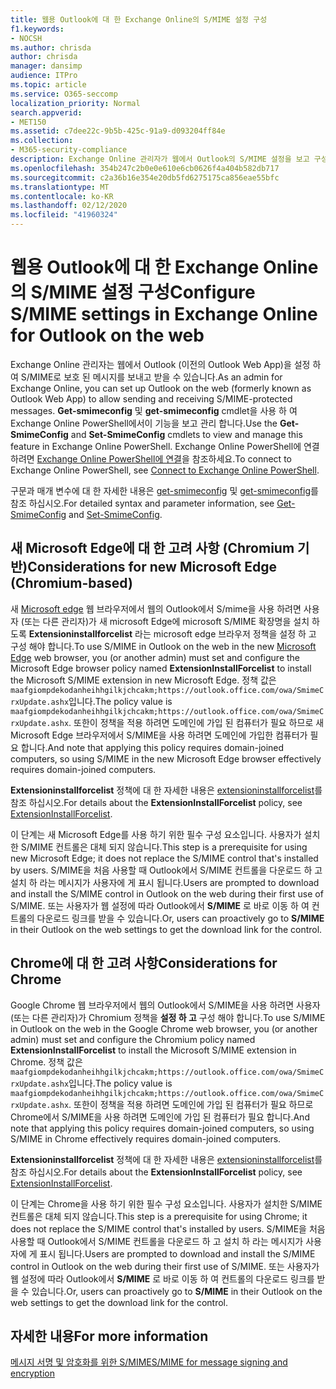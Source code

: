 ```yaml
---
title: 웹용 Outlook에 대 한 Exchange Online의 S/MIME 설정 구성
f1.keywords:
- NOCSH
ms.author: chrisda
author: chrisda
manager: dansimp
audience: ITPro
ms.topic: article
ms.service: O365-seccomp
localization_priority: Normal
search.appverid:
- MET150
ms.assetid: c7dee22c-9b5b-425c-91a9-d093204ff84e
ms.collection:
- M365-security-compliance
description: Exchange Online 관리자가 웹에서 Outlook의 S/MIME 설정을 보고 구성 하기 위해 수행 해야 하는 작업에 대 한 간략 한 설명입니다.
ms.openlocfilehash: 354b247c2b0e0e610e6cb0626f4a404b582db717
ms.sourcegitcommit: c2a36b16e354e20db5fd6275175ca856eae55bfc
ms.translationtype: MT
ms.contentlocale: ko-KR
ms.lasthandoff: 02/12/2020
ms.locfileid: "41960324"
---
```

# <a name="configure-smime-settings-in-exchange-online-for-outlook-on-the-web"></a><span data-ttu-id="e92bc-103">웹용 Outlook에 대 한 Exchange Online의 S/MIME 설정 구성</span><span class="sxs-lookup"><span data-stu-id="e92bc-103">Configure S/MIME settings in Exchange Online for Outlook on the web</span></span>

<span data-ttu-id="e92bc-104">Exchange Online 관리자는 웹에서 Outlook (이전의 Outlook Web App)을 설정 하 여 S/MIME로 보호 된 메시지를 보내고 받을 수 있습니다.</span><span class="sxs-lookup"><span data-stu-id="e92bc-104">As an admin for Exchange Online, you can set up Outlook on the web (formerly known as Outlook Web App) to allow sending and receiving S/MIME-protected messages.</span></span> <span data-ttu-id="e92bc-105">**Get-smimeconfig** 및 **get-smimeconfig** cmdlet을 사용 하 여 Exchange Online PowerShell에서이 기능을 보고 관리 합니다.</span><span class="sxs-lookup"><span data-stu-id="e92bc-105">Use the **Get-SmimeConfig** and **Set-SmimeConfig** cmdlets to view and manage this feature in Exchange Online PowerShell.</span></span> <span data-ttu-id="e92bc-106">Exchange Online PowerShell에 연결하려면 [Exchange Online PowerShell에 연결](https://docs.microsoft.com/powershell/exchange/exchange-online/connect-to-exchange-online-powershell/connect-to-exchange-online-powershell)을 참조하세요.</span><span class="sxs-lookup"><span data-stu-id="e92bc-106">To connect to Exchange Online PowerShell, see [Connect to Exchange Online PowerShell](https://docs.microsoft.com/powershell/exchange/exchange-online/connect-to-exchange-online-powershell/connect-to-exchange-online-powershell).</span></span>

<span data-ttu-id="e92bc-107">구문과 매개 변수에 대 한 자세한 내용은 [get-smimeconfig](https://docs.microsoft.com/powershell/module/exchange/encryption-and-certificates/get-smimeconfig) 및 [get-smimeconfig](https://docs.microsoft.com/powershell/module/exchange/encryption-and-certificates/set-smimeconfig)를 참조 하십시오.</span><span class="sxs-lookup"><span data-stu-id="e92bc-107">For detailed syntax and parameter information, see [Get-SmimeConfig](https://docs.microsoft.com/powershell/module/exchange/encryption-and-certificates/get-smimeconfig) and [Set-SmimeConfig](https://docs.microsoft.com/powershell/module/exchange/encryption-and-certificates/set-smimeconfig).</span></span>

## <a name="considerations-for-new-microsoft-edge-chromium-based"></a><span data-ttu-id="e92bc-108">새 Microsoft Edge에 대 한 고려 사항 (Chromium 기반)</span><span class="sxs-lookup"><span data-stu-id="e92bc-108">Considerations for new Microsoft Edge (Chromium-based)</span></span>

<span data-ttu-id="e92bc-109">새 [Microsoft edge](https://www.microsoft.com/windows/microsoft-edge) 웹 브라우저에서 웹의 Outlook에서 S/mime을 사용 하려면 사용자 (또는 다른 관리자)가 새 microsoft Edge에 microsoft S/MIME 확장명을 설치 하도록 **Extensioninstallforcelist** 라는 microsoft edge 브라우저 정책을 설정 하 고 구성 해야 합니다.</span><span class="sxs-lookup"><span data-stu-id="e92bc-109">To use S/MIME in Outlook on the web in the new [Microsoft Edge](https://www.microsoft.com/windows/microsoft-edge) web browser, you (or another admin) must set and configure the Microsoft Edge browser policy named **ExtensionInstallForcelist** to install the Microsoft S/MIME extension in new Microsoft Edge.</span></span> <span data-ttu-id="e92bc-110">정책 값은 `maafgiompdekodanheihhgilkjchcakm;https://outlook.office.com/owa/SmimeCrxUpdate.ashx`입니다.</span><span class="sxs-lookup"><span data-stu-id="e92bc-110">The policy value is `maafgiompdekodanheihhgilkjchcakm;https://outlook.office.com/owa/SmimeCrxUpdate.ashx`.</span></span> <span data-ttu-id="e92bc-111">또한이 정책을 적용 하려면 도메인에 가입 된 컴퓨터가 필요 하므로 새 Microsoft Edge 브라우저에서 S/MIME을 사용 하려면 도메인에 가입한 컴퓨터가 필요 합니다.</span><span class="sxs-lookup"><span data-stu-id="e92bc-111">And note that applying this policy requires domain-joined computers, so using S/MIME in the new Microsoft Edge browser effectively requires domain-joined computers.</span></span>

<span data-ttu-id="e92bc-112">**Extensioninstallforcelist** 정책에 대 한 자세한 내용은 [extensioninstallforcelist](https://docs.microsoft.com/DeployEdge/microsoft-edge-policies#extensioninstallforcelist)를 참조 하십시오.</span><span class="sxs-lookup"><span data-stu-id="e92bc-112">For details about the **ExtensionInstallForcelist** policy, see [ExtensionInstallForcelist](https://docs.microsoft.com/DeployEdge/microsoft-edge-policies#extensioninstallforcelist).</span></span>

<span data-ttu-id="e92bc-113">이 단계는 새 Microsoft Edge를 사용 하기 위한 필수 구성 요소입니다. 사용자가 설치한 S/MIME 컨트롤은 대체 되지 않습니다.</span><span class="sxs-lookup"><span data-stu-id="e92bc-113">This step is a prerequisite for using new Microsoft Edge; it does not replace the S/MIME control that's installed by users.</span></span> <span data-ttu-id="e92bc-114">S/MIME을 처음 사용할 때 Outlook에서 S/MIME 컨트롤을 다운로드 하 고 설치 하 라는 메시지가 사용자에 게 표시 됩니다.</span><span class="sxs-lookup"><span data-stu-id="e92bc-114">Users are prompted to download and install the S/MIME control in Outlook on the web during their first use of S/MIME.</span></span> <span data-ttu-id="e92bc-115">또는 사용자가 웹 설정에 따라 Outlook에서 **S/MIME** 로 바로 이동 하 여 컨트롤의 다운로드 링크를 받을 수 있습니다.</span><span class="sxs-lookup"><span data-stu-id="e92bc-115">Or, users can proactively go to **S/MIME** in their Outlook on the web settings to get the download link for the control.</span></span>

## <a name="considerations-for-chrome"></a><span data-ttu-id="e92bc-116">Chrome에 대 한 고려 사항</span><span class="sxs-lookup"><span data-stu-id="e92bc-116">Considerations for Chrome</span></span>

<span data-ttu-id="e92bc-117">Google Chrome 웹 브라우저에서 웹의 Outlook에서 S/MIME을 사용 하려면 사용자 (또는 다른 관리자)가 Chromium 정책을 **설정 하 고** 구성 해야 합니다.</span><span class="sxs-lookup"><span data-stu-id="e92bc-117">To use S/MIME in Outlook on the web in the Google Chrome web browser, you (or another admin) must set and configure the Chromium policy named **ExtensionInstallForcelist** to install the Microsoft S/MIME extension in Chrome.</span></span> <span data-ttu-id="e92bc-118">정책 값은 `maafgiompdekodanheihhgilkjchcakm;https://outlook.office.com/owa/SmimeCrxUpdate.ashx`입니다.</span><span class="sxs-lookup"><span data-stu-id="e92bc-118">The policy value is `maafgiompdekodanheihhgilkjchcakm;https://outlook.office.com/owa/SmimeCrxUpdate.ashx`.</span></span> <span data-ttu-id="e92bc-119">또한이 정책을 적용 하려면 도메인에 가입 된 컴퓨터가 필요 하므로 Chrome에서 S/MIME을 사용 하려면 도메인에 가입 된 컴퓨터가 필요 합니다.</span><span class="sxs-lookup"><span data-stu-id="e92bc-119">And note that applying this policy requires domain-joined computers, so using S/MIME in Chrome effectively requires domain-joined computers.</span></span>

<span data-ttu-id="e92bc-120">**Extensioninstallforcelist** 정책에 대 한 자세한 내용은 [extensioninstallforcelist](https://cloud.google.com/docs/chrome-enterprise/policies/?policy=ExtensionInstallForcelist)를 참조 하십시오.</span><span class="sxs-lookup"><span data-stu-id="e92bc-120">For details about the **ExtensionInstallForcelist** policy, see [ExtensionInstallForcelist](https://cloud.google.com/docs/chrome-enterprise/policies/?policy=ExtensionInstallForcelist).</span></span>

<span data-ttu-id="e92bc-121">이 단계는 Chrome을 사용 하기 위한 필수 구성 요소입니다. 사용자가 설치한 S/MIME 컨트롤은 대체 되지 않습니다.</span><span class="sxs-lookup"><span data-stu-id="e92bc-121">This step is a prerequisite for using Chrome; it does not replace the S/MIME control that's installed by users.</span></span> <span data-ttu-id="e92bc-122">S/MIME을 처음 사용할 때 Outlook에서 S/MIME 컨트롤을 다운로드 하 고 설치 하 라는 메시지가 사용자에 게 표시 됩니다.</span><span class="sxs-lookup"><span data-stu-id="e92bc-122">Users are prompted to download and install the S/MIME control in Outlook on the web during their first use of S/MIME.</span></span> <span data-ttu-id="e92bc-123">또는 사용자가 웹 설정에 따라 Outlook에서 **S/MIME** 로 바로 이동 하 여 컨트롤의 다운로드 링크를 받을 수 있습니다.</span><span class="sxs-lookup"><span data-stu-id="e92bc-123">Or, users can proactively go to **S/MIME** in their Outlook on the web settings to get the download link for the control.</span></span>

## <a name="for-more-information"></a><span data-ttu-id="e92bc-124">자세한 내용</span><span class="sxs-lookup"><span data-stu-id="e92bc-124">For more information</span></span>

[<span data-ttu-id="e92bc-125">메시지 서명 및 암호화를 위한 S/MIME</span><span class="sxs-lookup"><span data-stu-id="e92bc-125">S/MIME for message signing and encryption</span></span>](s-mime-for-message-signing-and-encryption.md)
